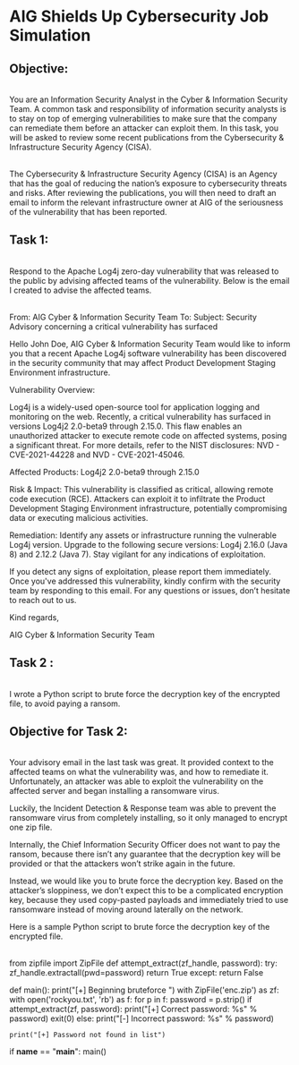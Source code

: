 <h1> AIG Shields Up Cybersecurity Job Simulation</h1>
<h2>Objective:</h2>
<br>You are an Information Security Analyst in the Cyber & Information Security Team.
A common task and responsibility of information security analysts is to stay on top of emerging vulnerabilities to make sure that the company can remediate them before an attacker can exploit them. 
In this task, you will be asked to review some recent publications from the Cybersecurity & Infrastructure Security Agency (CISA).</br>

<br>The Cybersecurity & Infrastructure Security Agency (CISA) is an Agency that has the goal of reducing the nation’s exposure to cybersecurity threats and risks. 
After reviewing the publications, you will then need to draft an email to inform the relevant infrastructure owner at AIG of the seriousness of the vulnerability that has been reported. 
</br>
<h2>Task 1: </h2>
<br> Respond to the Apache Log4j zero-day vulnerability that was released to the public by advising affected teams of the vulnerability. 
Below is the email I created to advise the affected teams. </br>

<br>From: AIG Cyber & Information Security Team
To: <affected team>
Subject: Security Advisory concerning  a critical vulnerability has surfaced

Hello John Doe,
AIG Cyber & Information Security Team would like to inform you that a recent Apache Log4j software vulnerability has been discovered in the security community that may affect Product Development Staging Environment infrastructure.

Vulnerability Overview:

Log4j is a widely-used open-source tool for application logging and monitoring on the web. Recently, a critical vulnerability has surfaced in versions Log4j2 2.0-beta9 through 2.15.0. 
This flaw enables an unauthorized attacker to execute remote code on affected systems, posing a significant threat. For more details, refer to the NIST disclosures: NVD - CVE-2021-44228 and NVD - CVE-2021-45046.

Affected Products:
Log4j2 2.0-beta9 through 2.15.0

Risk & Impact:
This vulnerability is classified as critical, allowing remote code execution (RCE). Attackers can exploit it to infiltrate the Product Development Staging Environment infrastructure, potentially compromising data or executing malicious activities.

Remediation:
Identify any assets or infrastructure running the vulnerable Log4j version.
Upgrade to the following secure versions: Log4j 2.16.0 (Java 8) and 2.12.2 (Java 7).
Stay vigilant for any indications of exploitation.

If you detect any signs of exploitation, please report them immediately. Once you've addressed this vulnerability, kindly confirm with the security team by responding to this email.
For any questions or issues, don’t hesitate to reach out to us.

Kind regards,

AIG Cyber & Information Security Team </br>

<h2>Task 2 : </h2>
<br> I wrote a Python script to brute force the decryption key of the encrypted file, to avoid paying a ransom. </br>

<h2>Objective for Task 2:  </h2>

<br>  Your advisory email in the last task was great. It provided context to the affected teams on what the vulnerability was, and how to remediate it. 
Unfortunately, an attacker was able to exploit the vulnerability on the affected server and began installing a ransomware virus. 

Luckily, the Incident Detection & Response team was able to prevent the ransomware virus from completely installing, so it only managed to encrypt one zip file. 

Internally, the Chief Information Security Officer does not want to pay the ransom, because there isn’t any guarantee that the decryption key will be provided or that the attackers won’t strike again in the future. 

Instead, we would like you to brute force the decryption key. Based on the attacker’s sloppiness, we don’t expect this to be a complicated encryption key, because they used copy-pasted payloads and immediately tried to use ransomware instead of moving around laterally on the network.

Here is a sample Python script to brute force the decryption key of the encrypted file. </br> 

<br> from zipfile import ZipFile
def attempt_extract(zf_handle, password):
    try:
        zf_handle.extractall(pwd=password)
        return True
    except:
        return False

def main():
    print("[+] Beginning bruteforce ")
    with ZipFile('enc.zip') as zf:
        with open('rockyou.txt', 'rb') as f:
            for p in f:
                password = p.strip()
                if attempt_extract(zf, password):
                    print("[+] Correct password: %s" % password)
                    exit(0)
                else:
                    print("[-] Incorrect password: %s" % password)

    print("[+] Password not found in list")

if __name__ == "__main__":
    main() </br>


 
 
 
 
 
 

 




